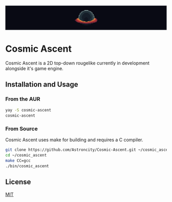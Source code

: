 <p align="center">
  <img src="https://github.com/Astroncity/Cosmic-Ascent/blob/master/banner.png?raw=true alt="Cosmic Ascent">
</p>

# Cosmic Ascent

Cosmic Ascent is a 2D top-down rougelike currently in development alongside it's game engine.

## Installation and Usage
### From the AUR
```bash
yay -S cosmic-ascent
cosmic-ascent
```
### From Source
Cosmic Ascent uses make for building and requires a C compiler. 

```bash
git clone https://github.com/Astroncity/Cosmic-Ascent.git ~/cosmic_ascent
cd ~/cosmic_ascent
make CC=gcc 
./bin/cosmic_ascent
```

## License

[MIT](https://choosealicense.com/licenses/mit/)
